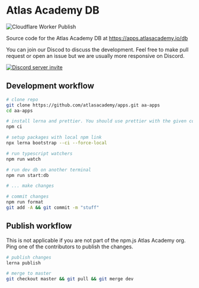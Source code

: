 # Atlas Academy DB

![Cloudflare Worker Publish](https://github.com/atlasacademy/apps/workflows/Cloudflare%20Worker%20Publish/badge.svg)

Source code for the Atlas Academy DB at https://apps.atlasacademy.io/db

You can join our Discod to discuss the development. Feel free to make pull request or open an issue but we are usually more responsive on Discord.

[![Discord server invite](https://discordapp.com/api/guilds/502554574423457812/embed.png)](https://discord.gg/TKJmuCR)

## Development workflow

```bash
# clone repo
git clone https://github.com/atlasacademy/apps.git aa-apps
cd aa-apps

# install lerna and prettier. You should use prettier with the given config to format the files.
npm ci

# setup packages with local npm link
npx lerna bootstrap --ci --force-local

# run typescript watchers
npm run watch

# run dev db on another terminal
npm run start:db

# ... make changes

# commit changes
npm run format
git add -A && git commit -m "stuff"
```

## Publish workflow

This is not applicable if you are not part of the npm.js Atlas Academy org. Ping one of the contributors to publish the changes.

```bash
# publish changes
lerna publish

# merge to master
git checkout master && git pull && git merge dev
```
